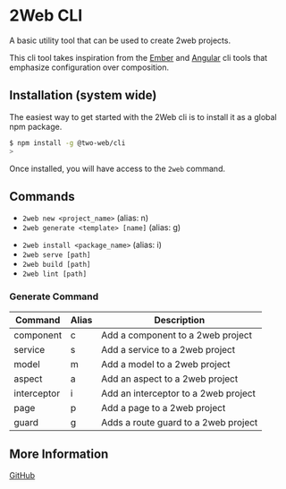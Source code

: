 # 2Web CLI

A basic utility tool that can be used to create 2web projects.

This cli tool takes inspiration from the [Ember](https://cli.emberjs.com) and
[Angular](https://angular.dev/tools/cli) cli tools that emphasize configuration
over composition.

## Installation (system wide)

The easiest way to get started with the 2Web cli is to install it as a global
npm package.

```sh
$ npm install -g @two-web/cli
>
```

Once installed, you will have access to the `2web` command.

## Commands

- `2web new <project_name>` (alias: n)
- `2web generate <template> [name]` (alias: g)
<!-- - `2web template <template>` (alias: t) -->
- `2web install <package_name>` (alias: i)
- `2web serve [path]`
- `2web build [path]`
- `2web lint [path]`

### Generate Command

| Command     | Alias | Description                          |
| ----------- | ----- | ------------------------------------ |
| component   | c     | Add a component to a 2web project    |
| service     | s     | Add a service to a 2web project      |
| model       | m     | Add a model to a 2web project        |
| aspect      | a     | Add an aspect to a 2web project      |
| interceptor | i     | Add an interceptor to a 2web project |
| page        | p     | Add a page to a 2web project         |
| guard       | g     | Adds a route guard to a 2web project |

<!-- ### Template Command

Template commands differ from the "generate" command as they can only be run
once, and do not take a name as an argument.

| Command | Description               |
| ------- | ------------------------- |
| ssr     | Add ssr to a 2web project | -->

## More Information

[GitHub](https://github.com/hudson-newey/2web)

